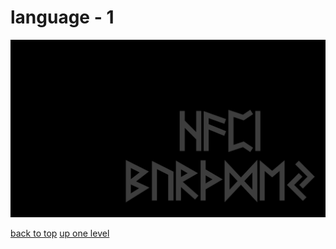 # language - 1
[![happy_birthday.png](/terminal/grey%20on%20black/little/language/happy_birthday.png "happy_birthday.png")](https://raw.githubusercontent.com/buckmanc/wallpapers/main/terminal/grey%20on%20black/little/language/happy_birthday.png)



[back to top](#)
[up one level](/terminal/grey%20on%20black/little/README.MD)
